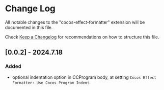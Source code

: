 # Change Log

All notable changes to the "cocos-effect-formatter" extension will be documented in this file.

Check [Keep a Changelog](http://keepachangelog.com/) for recommendations on how to structure this file.

## [0.0.2] - 2024.7.18

### Added

- optional indentation option in CCProgram body, at setting `Cocos Effect Formatter: Use Cocos Program Indent`.

